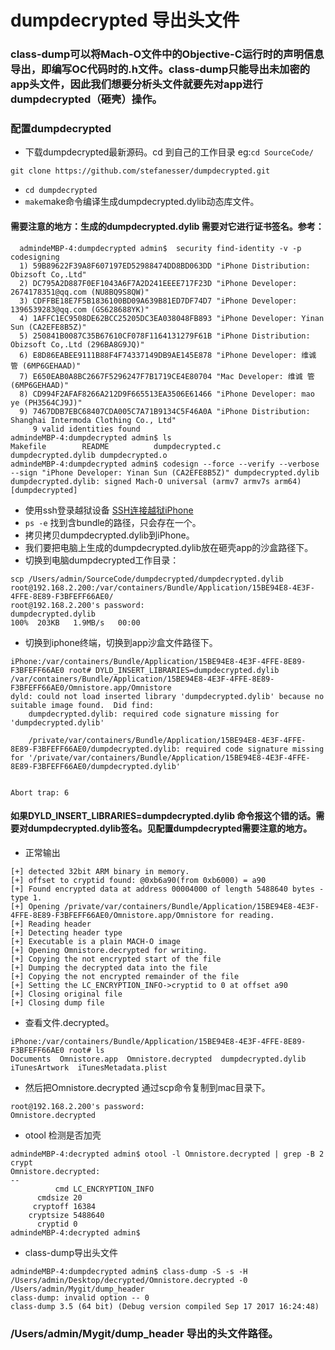 # dumpdecrypted 导出头文件

### class-dump可以将Mach-O文件中的Objective-C运行时的声明信息导出，即编写OC代码时的.h文件。class-dump只能导出未加密的app头文件，因此我们想要分析头文件就要先对app进行dumpdecrypted（砸壳）操作。

### 配置dumpdecrypted
- 下载dumpdecrypted最新源码。cd 到自己的工作目录 eg:```cd SourceCode/```
```
git clone https://github.com/stefanesser/dumpdecrypted.git
```
- ```cd dumpdecrypted```
- ```make```make命令编译生成dumpdecrypted.dylib动态库文件。

#### 需要注意的地方：生成的dumpdecrypted.dylib 需要对它进行证书签名。参考：
```
  admindeMBP-4:dumpdecrypted admin$  security find-identity -v -p codesigning
  1) 59B89622F39A8F607197ED52988474DD8BD063DD "iPhone Distribution: Obizsoft Co,.Ltd"
  2) DC795A2D887F0EF1043A6F7A2D241EEEE717F23D "iPhone Developer: 2674178351@qq.com (NU8BQ9S8QW)"
  3) CDFFBE18E7F5B1836100BD09A639B81ED7DF74D7 "iPhone Developer: 1396539283@qq.com (GS628688YK)"
  4) 1AFFC1EC9508DE62BCC25205DC3EA038048FB893 "iPhone Developer: Yinan Sun (CA2EFE8B5Z)"
  5) 250841B0087C35B67610CF078F1164131279F61B "iPhone Distribution: Obizsoft Co,.Ltd (296BA8G9JQ)"
  6) E8D86EABEE9111B88F4F74337149DB9AE145E878 "iPhone Developer: 维诚 管 (6MP6GEHAAD)"
  7) E650EAB0A8BC2667F5296247F7B1719CE4E80704 "Mac Developer: 维诚 管 (6MP6GEHAAD)"
  8) CD994F2AFAF8266A212D9F665513EA3506E61466 "iPhone Developer: mao ye (PH3564CJ9J)"
  9) 7467DDB7EBC68407CDA005C7A71B9134C5F46A0A "iPhone Distribution: Shanghai Intermoda Clothing Co., Ltd"
     9 valid identities found
admindeMBP-4:dumpdecrypted admin$ ls
Makefile		README			dumpdecrypted.c		dumpdecrypted.dylib	dumpdecrypted.o
admindeMBP-4:dumpdecrypted admin$ codesign --force --verify --verbose --sign "iPhone Developer: Yinan Sun (CA2EFE8B5Z)" dumpdecrypted.dylib
dumpdecrypted.dylib: signed Mach-O universal (armv7 armv7s arm64) [dumpdecrypted]
```
- 使用ssh登录越狱设备 [SSH连接越狱iPhone](https://www.jianshu.com/p/bf69cefc5f39)
- ```ps -e``` 找到含bundle的路径，只会存在一个。
- 拷贝拷贝dumpdecrypted.dylib到iPhone。
- 我们要把电脑上生成的dumpdecrypted.dylib放在砸壳app的沙盒路径下。
- 切换到电脑dumpdecrypted工作目录：

```
scp /Users/admin/SourceCode/dumpdecrypted/dumpdecrypted.dylib root@192.168.2.200:/var/containers/Bundle/Application/15BE94E8-4E3F-4FFE-8E89-F3BFEFF66AE0/
root@192.168.2.200's password: 
dumpdecrypted.dylib                                                                   100%  203KB   1.9MB/s   00:00    
```

- 切换到iphone终端，切换到app沙盒文件路径下。   

```
iPhone:/var/containers/Bundle/Application/15BE94E8-4E3F-4FFE-8E89-F3BFEFF66AE0 root# DYLD_INSERT_LIBRARIES=dumpdecrypted.dylib /var/containers/Bundle/Application/15BE94E8-4E3F-4FFE-8E89-F3BFEFF66AE0/Omnistore.app/Omnistore
dyld: could not load inserted library 'dumpdecrypted.dylib' because no suitable image found.  Did find:
	dumpdecrypted.dylib: required code signature missing for 'dumpdecrypted.dylib'

	/private/var/containers/Bundle/Application/15BE94E8-4E3F-4FFE-8E89-F3BFEFF66AE0/dumpdecrypted.dylib: required code signature missing for '/private/var/containers/Bundle/Application/15BE94E8-4E3F-4FFE-8E89-F3BFEFF66AE0/dumpdecrypted.dylib'


Abort trap: 6
```
#### 如果DYLD_INSERT_LIBRARIES=dumpdecrypted.dylib 命令报这个错的话。需要对dumpdecrypted.dylib签名。见配置dumpdecrypted需要注意的地方。

- 正常输出    
```
[+] detected 32bit ARM binary in memory.
[+] offset to cryptid found: @0xb6a90(from 0xb6000) = a90
[+] Found encrypted data at address 00004000 of length 5488640 bytes - type 1.
[+] Opening /private/var/containers/Bundle/Application/15BE94E8-4E3F-4FFE-8E89-F3BFEFF66AE0/Omnistore.app/Omnistore for reading.
[+] Reading header
[+] Detecting header type
[+] Executable is a plain MACH-O image
[+] Opening Omnistore.decrypted for writing.
[+] Copying the not encrypted start of the file
[+] Dumping the decrypted data into the file
[+] Copying the not encrypted remainder of the file
[+] Setting the LC_ENCRYPTION_INFO->cryptid to 0 at offset a90
[+] Closing original file
[+] Closing dump file
```
- 查看文件.decrypted。
```
iPhone:/var/containers/Bundle/Application/15BE94E8-4E3F-4FFE-8E89-F3BFEFF66AE0 root# ls
Documents  Omnistore.app  Omnistore.decrypted  dumpdecrypted.dylib  iTunesArtwork  iTunesMetadata.plist
```
- 然后把Omnistore.decrypted 通过scp命令复制到mac目录下。

```admindeMBP-4:dumpdecrypted admin$ scp root@192.168.2.200:/var/containers/Bundle/Application/15BE94E8-4E3F-4FFE-8E89-F3BFEFF66AE0/Omnistore.decrypted /Users/admin/Desktop/decrypted
root@192.168.2.200's password: 
Omnistore.decrypted         
```
- otool 检测是否加壳 
```
admindeMBP-4:decrypted admin$ otool -l Omnistore.decrypted | grep -B 2 crypt
Omnistore.decrypted:
--
          cmd LC_ENCRYPTION_INFO
      cmdsize 20
     cryptoff 16384
    cryptsize 5488640
      cryptid 0
admindeMBP-4:decrypted admin$ 
```
- class-dump导出头文件
```
admindeMBP-4:dumpdecrypted admin$ class-dump -S -s -H /Users/admin/Desktop/decrypted/Omnistore.decrypted -0 /Users/admin/Mygit/dump_header
class-dump: invalid option -- 0
class-dump 3.5 (64 bit) (Debug version compiled Sep 17 2017 16:24:48)
```

### /Users/admin/Mygit/dump_header 导出的头文件路径。





